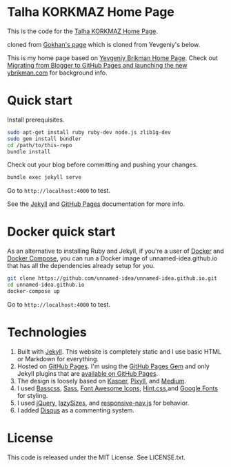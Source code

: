 # Talha KORKMAZ Home Page

This is the code for the [Talha KORKMAZ Home Page](https://unnamed-idea.github.io/).

cloned from [Gokhan's page](https://gokhanettin.github.io/) which is cloned from Yevgeniy's below.

This is my home page based on [Yevgeniy Brikman Home Page](http://www.ybrikman.com).
Check out [Migrating from Blogger to GitHub Pages and launching the new ybrikman.com](http://www.ybrikman.com/writing/2015/04/20/migrating-from-blogger-to-github-pages/)
for background info.

# Quick start

 Install prerequisites.

```bash
sudo apt-get install ruby ruby-dev node.js zlib1g-dev
sudo gem install bundler
cd /path/to/this-repo
bundle install
```
Check out your blog before committing and pushing your changes.

```bash
bundle exec jekyll serve
```

Go to `http://localhost:4000` to test.

See the [Jekyll](http://jekyllrb.com/) and [GitHub Pages](https://pages.github.com/)
documentation for more info.

# Docker quick start

As an alternative to installing Ruby and Jekyll, if you're a user of
[Docker](https://www.docker.com/) and [Docker
Compose](https://docs.docker.com/compose/), you can run a Docker image of
unnamed-idea.github.io that has all the dependencies already setup for you.

```bash
git clone https://github.com/unnamed-idea/unnamed-idea.github.io.git
cd unnamed-idea.github.io
docker-compose up
```

Go to `http://localhost:4000` to test.

# Technologies

1. Built with [Jekyll](http://jekyllrb.com/). This website is completely static
   and I use basic HTML or Markdown for everything.
1. Hosted on [GitHub Pages](https://pages.github.com/). I'm using the
   [GitHub Pages Gem](https://help.github.com/articles/using-jekyll-with-pages/)
   and only Jekyll plugins that are
   [available on GitHub Pages](https://help.github.com/articles/repository-metadata-on-github-pages/).
1. The design is loosely based on [Kasper](https://github.com/rosario/kasper),
   [Pixyll](http://pixyll.com/), and [Medium](https://medium.com/).
1. I used [Basscss](http://www.basscss.com/), [Sass](http://sass-lang.com/),
   [Font Awesome Icons](http://fortawesome.github.io/Font-Awesome/icons/),
   [Hint.css](http://kushagragour.in/lab/hint/),and
   [Google Fonts](https://www.google.com/fonts) for styling.
1. I used [jQuery](https://jquery.com/), [lazySizes](http://afarkas.github.io/lazysizes/),
   and [responsive-nav.js](http://responsive-nav.com/) for behavior.
1. I added [Disqus](https://disqus.com/websites/) as a commenting system.

# License

This code is released under the MIT License. See LICENSE.txt.
